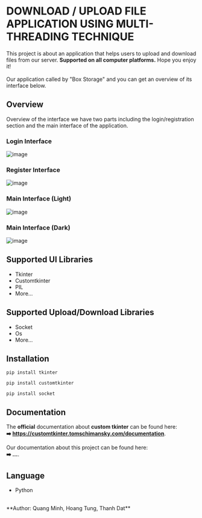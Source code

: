 # DOWNLOAD / UPLOAD FILE APPLICATION USING MULTI-THREADING TECHNIQUE

This project is about an application that helps users to upload and download files from our server.
**Supported on all computer platforms.** 
Hope you enjoy it!
<br><br>
Our application called by "Box Storage" and you can get an overview of its interface below.

## Overview

Overview of the interface we have two parts including the login/registration section and the main interface of the application.

### Login Interface

![image](https://github.com/user-attachments/assets/cc982fa9-a321-4694-9508-a17576fa4a38)

### Register Interface

![image](https://github.com/user-attachments/assets/fdddaedc-fd55-40f4-9f63-b560d966df64)

### Main Interface (Light)

![image](https://github.com/user-attachments/assets/0e922431-bd87-4cd2-947a-951675177856)

### Main Interface (Dark)

![image](https://github.com/user-attachments/assets/a0a720e5-eb71-46b0-8750-83698546f4ca)

## Supported UI Libraries
- Tkinter
- Customtkinter
- PIL
- More...

## Supported Upload/Download Libraries
- Socket
- Os
- More...

## Installation
```
pip install tkinter
```
```
pip install customtkinter
```
```
pip install socket
```

## Documentation

The **official** documentation about **custom tkinter** can be found here:
<br>
**➡️ https://customtkinter.tomschimansky.com/documentation**.

Our documentation about this project can be found here:
<br>
**➡️ ...**.

## Language
- Python

<br>
**Author: Quang Minh, Hoang Tung, Thanh Dat**
